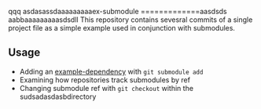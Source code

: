 qqq
asdasassdaaaaaaaaaex-submodule
=============aasdsds
aabbaaaaaaaaasdsdll
This repository contains sevesral commits of a single project file as a simple example used in conjunction with submodules.

## Usage

* Adding an [example-dependency](https://github.com/githubtraining/example-dependency) with `git submodule add`
* Examining how repositories track submodules by ref
* Changing submodule ref with `git checkout` within the sudsadasdasbdirectory